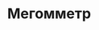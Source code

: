 ---
id: '23'
title: Мегомметр 
description: Залог 2000 рублей
price: '200'
order: 23
default_thumbnail_image: image/IMG_20210204_130856.jpg
default_original_image: image/IMG_20210204_130856_sm.jpg
category: content/category/06izmer.md
featured: true
layout: product
---